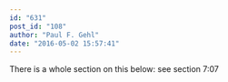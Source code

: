 ```yaml
---
id: "631"
post_id: "108"
author: "Paul F. Gehl"
date: "2016-05-02 15:57:41"
---
```

There is a whole section on this below: see section 7:07
